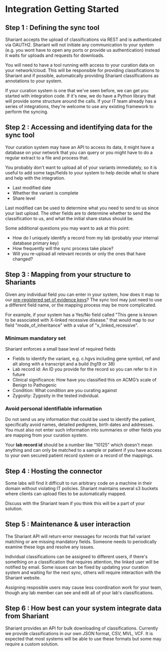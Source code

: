 # Integration Getting Started

## Step 1 : Defining the sync tool

Shariant accepts the upload of classifications via REST and is authenticated via OAUTH2.
Shariant will not initiate any communication to your system (e.g. you wont have to open any ports or provide us authentication) instead it waits for uploads and requests for downloads.

You will need to have a tool running with access to your curation data on your network/cloud. This will be responsible for providing classifications to Shariant and if possible, automatically providing Shariant classifications as annotations to your system.

If your curation system is one that we've seen before, we can get you started with integration code.
If it's new, we do have a Python library that will provide some structure around the calls.
If your IT team already has a series of integrations, they're welcome to use any existing framework to perform the syncing.

## Step 2 : Accessing and identifying data for the sync tool

Your curation system may have an API to access its data, it might have a database on your network that you can query or you might have to do a regular extract to a file and process that.

You probably don't want to upload all of your variants immediately, so it is useful to add some tags/fields to your system to help decide what to share and help with the integration.

* Last modified date
* Whether the variant is complete
* Share level

Last modified can be used to determine what you need to send to us since your last upload. The other fields are to determine whether to send the classification to us, and what the initial share status should be.

Some additional questions you may want to ask at this point:

* How do I uniquely identify a record from my lab (probably your internal database primary key)
* How frequently will the sync process take place?
* Will you re-upload all relevant records or only the ones that have changed?


## Step 3 : Mapping from your structure to Shariants

Given any individual field you can enter in your system, how does it map to our [pre-registered set of evidence keys](https://shariant.org.au/classification/evidence_keys)?
The sync tool may just need to use a different field name, or the mapping process may be more complicated.

For example, if your system has a Yes/No field called "This gene is known to be associated with X-linked recessive disease." that would map to our field "mode_of_inheritance" with a value of "x_linked_recessive".

### Minimum mandatory set

Shariant enforces a small base level of required fields
* Fields to identify the variant, e.g. c.hgvs including gene symbol, ref and alt along with a transcript and a build (hg19 or 38)
* Lab record id: An ID you provide for the record so you can refer to it in future
* Clinical significance: How have you classified this on ACMG’s scale of Benign to Pathogenic
* Condition: What condition are you curating against
* Zygosity: Zygosity in the tested individual.

### Avoid personal identifiable information

Do not send us any information that could be used to identify the patient, specifically avoid names, detailed pedigrees, birth dates and addresses.
You must also not enter such information into summaries or other fields you are mapping from your curation system.

Your **lab record id** should be a number like "10125" which doesn't mean anything and can only be matched to a sample or patient if you have access to your own secured patient record system or a record of the mappings.

## Step 4 : Hosting the connector

Some labs will find it difficult to run arbitrary code on a machine in their domain without violating IT policies.
Shariant maintains several s3 buckets where clients can upload files to be automatically mapped.

Discuss with the Shariant team if you think this will be a part of your solution.

## Step 5 : Maintenance & user interaction

The Shariant API will return error messages for records that fail variant matching or are missing mandatory fields. Someone needs to periodically examine these logs and resolve any issues.

Individual classifications can be assigned to different users, if there's something on a classification that requires attention, the linked user will be notified by email.
Some issues can be fixed by updating your curation system and waiting for the next sync, others will require interaction with the Shariant website.

Assigning resposible users may cause less coordination work for your team, though any lab member can see and edit all of your lab's classifications.

## Step 6 : How best can your system integrate data from Shariant

Shariant provides an API for bulk downloading of classifications.
Currently we provide classifications in our own JSON format, CSV, MVL, VCF. It is expected that most systems will be able to use these formats but some may require a custom solution.
